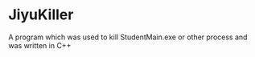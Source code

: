 # JiyuKiller
A program which was used to kill StudentMain.exe or other process and was written in C++

